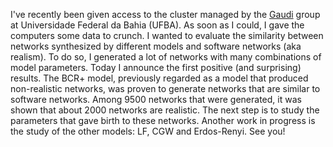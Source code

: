 I've recently been given access to the cluster managed by the [Gaudi](http://wiki.dcc.ufba.br/Gaudi/) group at Universidade Federal da Bahia (UFBA). As soon as I could, I gave the computers some data to crunch. I wanted to evaluate the similarity between networks synthesized by different models and software networks (aka realism). To do so, I generated a lot of networks with many combinations of model parameters. Today I announce the first positive (and surprising) results. The BCR+ model, previously regarded as a model that produced non-realistic networks, was proven to generate networks that are similar to software networks. Among 9500 networks that were generated, it was shown that about 2000 networks are realistic. The next step is to study the parameters that gave birth to these networks. Another work in progress is the study of the other models: LF, CGW and Erdos-Renyi. See you!